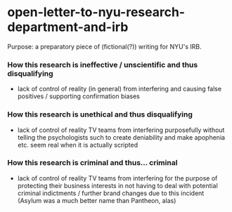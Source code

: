 # open-letter-to-nyu-research-department-and-irb

Purpose: a preparatory piece of (fictional(?)) writing for NYU's IRB.

### How this research is ineffective / unscientific and thus disqualifying
- lack of control of reality (in general) from interfering and causing false positives / supporting confirmation biases

### How this research is unethical and thus disqualifying
- lack of control of reality TV teams from interfering purposefully without telling the psychologists such to create deniability and make apophenia etc. seem real when it is actually scripted

### How this research is criminal and thus... criminal
- lack of control of reality TV teams from interfering for the purpose of protecting their business interests in not having to deal with potential criminal indictments / further brand changes due to this incident (Asylum was a much better name than Pantheon, alas)
